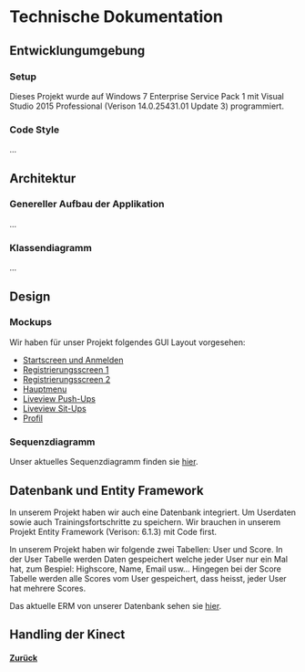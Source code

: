 # Technische Dokumentation
  
  ## Entwicklungumgebung
  
  ### Setup
  Dieses Projekt wurde auf Windows 7 Enterprise Service Pack 1 mit Visual Studio 2015 Professional (Verison 14.0.25431.01 Update 3) programmiert. 
  
  ### Code Style
  ...
  
  
  
  ## Architektur
    
  ### Genereller Aufbau der Applikation
  ...
  
  ### Klassendiagramm
  ...
  
  
  ## Design
    
  ### Mockups
  Wir haben für unser Projekt folgendes GUI Layout vorgesehen:
  * [Startscreen und Anmelden](img/start.png)
  * [Registrierungsscreen 1](img/register.png)
  * [Registrierungsscreen 2](img/register2.png)
  * [Hauptmenu](img/mainmenu.png)
  * [Liveview Push-Ups](img/liveview.png)
  * [Liveview Sit-Ups](img/liveview2.png)
  * [Profil](img/profile.png)
  
  ### Sequenzdiagramm
  Unser aktuelles Sequenzdiagramm finden sie [hier](img/sd_tys.PNG).
  
  ## Datenbank und Entity Framework
  In unserem Projekt haben wir auch eine Datenbank integriert. Um Userdaten sowie auch Trainingsfortschritte zu speichern.
  Wir brauchen in unserem Projekt Entity Framework (Verison: 6.1.3) mit Code first.
  
  In unserem Projekt haben wir folgende zwei Tabellen: User und Score. 
  In der User Tabelle werden Daten gespeichert welche jeder User nur ein Mal hat, zum Bespiel: Highscore, Name, Email usw... 
  Hingegen bei der Score Tabelle werden alle Scores vom User gespeichert, dass heisst, jeder User hat mehrere Scores.
  
  Das aktuelle ERM von unserer Datenbank sehen sie [hier](img/erm_tys.PNG).
  
  
  ## Handling der Kinect
  
  
  
  
  
  #### [Zurück](../README.md)
